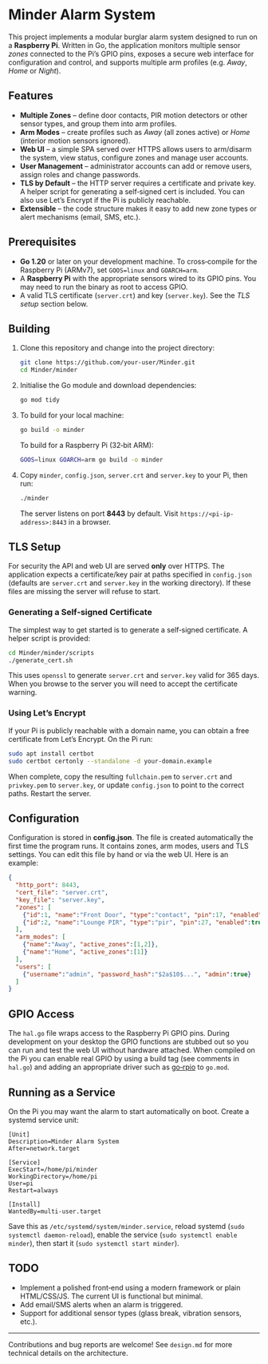 # Minder Alarm System

This project implements a modular burglar alarm system designed to run on a **Raspberry Pi**.  Written in Go, the application monitors multiple sensor *zones* connected to the Pi’s GPIO pins, exposes a secure web interface for configuration and control, and supports multiple arm profiles (e.g. *Away*, *Home* or *Night*).

## Features

* **Multiple Zones** – define door contacts, PIR motion detectors or other sensor types, and group them into arm profiles.
* **Arm Modes** – create profiles such as *Away* (all zones active) or *Home* (interior motion sensors ignored).
* **Web UI** – a simple SPA served over HTTPS allows users to arm/disarm the system, view status, configure zones and manage user accounts.
* **User Management** – administrator accounts can add or remove users, assign roles and change passwords.
* **TLS by Default** – the HTTP server requires a certificate and private key.  A helper script for generating a self‑signed cert is included.  You can also use Let’s Encrypt if the Pi is publicly reachable.
* **Extensible** – the code structure makes it easy to add new zone types or alert mechanisms (email, SMS, etc.).

## Prerequisites

* **Go 1.20** or later on your development machine.  To cross‑compile for the Raspberry Pi (ARMv7), set `GOOS=linux` and `GOARCH=arm`.
* A **Raspberry Pi** with the appropriate sensors wired to its GPIO pins.  You may need to run the binary as root to access GPIO.
* A valid TLS certificate (`server.crt`) and key (`server.key`).  See the *TLS setup* section below.

## Building

1. Clone this repository and change into the project directory:

   ```sh
   git clone https://github.com/your-user/Minder.git
   cd Minder/minder
   ```

2. Initialise the Go module and download dependencies:

   ```sh
   go mod tidy
   ```

3. To build for your local machine:

   ```sh
   go build -o minder
   ```

   To build for a Raspberry Pi (32‑bit ARM):

   ```sh
   GOOS=linux GOARCH=arm go build -o minder
   ```

4. Copy `minder`, `config.json`, `server.crt` and `server.key` to your Pi, then run:

   ```sh
   ./minder
   ```

   The server listens on port **8443** by default.  Visit `https://<pi-ip-address>:8443` in a browser.

## TLS Setup

For security the API and web UI are served **only** over HTTPS.  The application expects a certificate/key pair at paths specified in `config.json` (defaults are `server.crt` and `server.key` in the working directory).  If these files are missing the server will refuse to start.

### Generating a Self‑signed Certificate

The simplest way to get started is to generate a self‑signed certificate.  A helper script is provided:

```sh
cd Minder/minder/scripts
./generate_cert.sh
```

This uses `openssl` to generate `server.crt` and `server.key` valid for 365 days.  When you browse to the server you will need to accept the certificate warning.

### Using Let’s Encrypt

If your Pi is publicly reachable with a domain name, you can obtain a free certificate from Let’s Encrypt.  On the Pi run:

```sh
sudo apt install certbot
sudo certbot certonly --standalone -d your-domain.example
```

When complete, copy the resulting `fullchain.pem` to `server.crt` and `privkey.pem` to `server.key`, or update `config.json` to point to the correct paths.  Restart the server.

## Configuration

Configuration is stored in **config.json**.  The file is created automatically the first time the program runs.  It contains zones, arm modes, users and TLS settings.  You can edit this file by hand or via the web UI.  Here is an example:

```json
{
  "http_port": 8443,
  "cert_file": "server.crt",
  "key_file": "server.key",
  "zones": [
    {"id":1, "name":"Front Door", "type":"contact", "pin":17, "enabled":true},
    {"id":2, "name":"Lounge PIR", "type":"pir", "pin":27, "enabled":true}
  ],
  "arm_modes": [
    {"name":"Away", "active_zones":[1,2]},
    {"name":"Home", "active_zones":[1]}
  ],
  "users": [
    {"username":"admin", "password_hash":"$2a$10$...", "admin":true}
  ]
}
```

## GPIO Access

The `hal.go` file wraps access to the Raspberry Pi GPIO pins.  During development on your desktop the GPIO functions are stubbed out so you can run and test the web UI without hardware attached.  When compiled on the Pi you can enable real GPIO by using a build tag (see comments in `hal.go`) and adding an appropriate driver such as [go‑rpio](https://github.com/stianeikeland/go-rpio) to `go.mod`.

## Running as a Service

On the Pi you may want the alarm to start automatically on boot.  Create a systemd service unit:

```
[Unit]
Description=Minder Alarm System
After=network.target

[Service]
ExecStart=/home/pi/minder
WorkingDirectory=/home/pi
User=pi
Restart=always

[Install]
WantedBy=multi-user.target
```

Save this as `/etc/systemd/system/minder.service`, reload systemd (`sudo systemctl daemon-reload`), enable the service (`sudo systemctl enable minder`), then start it (`sudo systemctl start minder`).

## TODO

* Implement a polished front‑end using a modern framework or plain HTML/CSS/JS.  The current UI is functional but minimal.
* Add email/SMS alerts when an alarm is triggered.
* Support for additional sensor types (glass break, vibration sensors, etc.).

---

Contributions and bug reports are welcome!  See `design.md` for more technical details on the architecture.